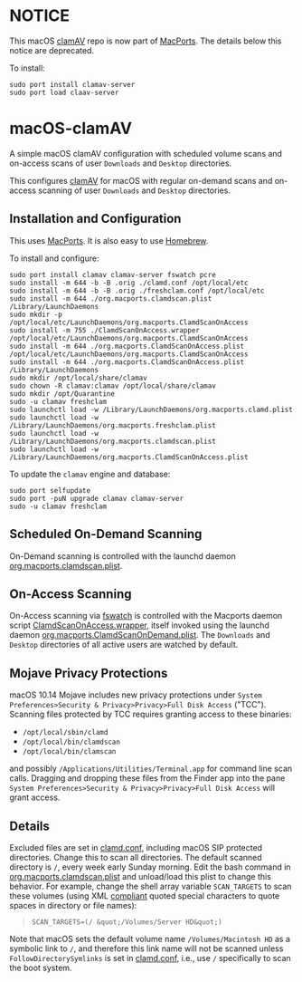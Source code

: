 # NOTICE

This macOS [clamAV](http://www.clamav.net) repo is now part of [MacPorts](https://www.macports.org). The details below this notice are deprecated.

To install:
```
sudo port install clamav-server
sudo port load claav-server
```

# macOS-clamAV

A simple macOS clamAV configuration with scheduled volume scans and on-access scans of user `Downloads` and `Desktop` directories.

This configures [clamAV](http://www.clamav.net) for macOS with regular on-demand scans and on-access scanning of user `Downloads` and `Desktop` directories.

## Installation and Configuration

This uses [MacPorts](https://www.macports.org). It is also easy to use [Homebrew](https://brew.sh).

To install and configure:

```
sudo port install clamav clamav-server fswatch pcre
sudo install -m 644 -b -B .orig ./clamd.conf /opt/local/etc
sudo install -m 644 -b -B .orig ./freshclam.conf /opt/local/etc
sudo install -m 644 ./org.macports.clamdscan.plist /Library/LaunchDaemons
sudo mkdir -p /opt/local/etc/LaunchDaemons/org.macports.ClamdScanOnAccess
sudo install -m 755 ./ClamdScanOnAccess.wrapper /opt/local/etc/LaunchDaemons/org.macports.ClamdScanOnAccess
sudo install -m 644 ./org.macports.ClamdScanOnAccess.plist /opt/local/etc/LaunchDaemons/org.macports.ClamdScanOnAccess
sudo install -m 644 ./org.macports.ClamdScanOnAccess.plist /Library/LaunchDaemons
sudo mkdir /opt/local/share/clamav
sudo chown -R clamav:clamav /opt/local/share/clamav
sudo mkdir /opt/Quarantine
sudo -u clamav freshclam
sudo launchctl load -w /Library/LaunchDaemons/org.macports.clamd.plist
sudo launchctl load -w /Library/LaunchDaemons/org.macports.freshclam.plist
sudo launchctl load -w /Library/LaunchDaemons/org.macports.clamdscan.plist
sudo launchctl load -w /Library/LaunchDaemons/org.macports.ClamdScanOnAccess.plist
```

To update the `clamav` engine and database:

```
sudo port selfupdate
sudo port -puN upgrade clamav clamav-server
sudo -u clamav freshclam
```

## Scheduled On-Demand Scanning

On-Demand scanning is controlled with the launchd daemon [org.macports.clamdscan.plist](./org.macports.clamdscan.plist).

## On-Access Scanning

On-Access scanning via [fswatch](https://github.com/emcrisostomo/fswatch) is controlled with the Macports daemon script 
[ClamdScanOnAccess.wrapper](./ClamdScanOnAccess.wrapper), itself invoked using the launchd daemon 
[org.macports.ClamdScanOnDemand.plist](./org.macports.ClamdScanOnDemand.plist). The `Downloads` and `Desktop` directories of 
all active users are watched by default.

## Mojave Privacy Protections

macOS 10.14 Mojave includes new privacy protections under `System Preferences>Security & Privacy>Privacy>Full Disk Access` ("TCC"). Scanning files protected by TCC requires granting access to these binaries:
* `/opt/local/sbin/clamd`
* `/opt/local/bin/clamdscan`
* `/opt/local/bin/clamscan`

and possibly `/Applications/Utilities/Terminal.app` for command line scan calls. Dragging and dropping these files from the Finder app into the pane `System Preferences>Security & Privacy>Privacy>Full Disk Access` will grant access.

## Details

Excluded files are set in [clamd.conf](./clamd.conf), including macOS SIP protected directories. Change this to scan all 
directories. The default scanned directory is `/`, every week early Sunday morning. Edit the bash command
in [org.macports.clamdscan.plist](./org.macports.clamdscan.plist) and unload/load this plist to change this behavior. For 
example, change the shell array variable `SCAN_TARGETS` to scan these volumes (using XML
[compliant](http://xml.silmaril.ie/specials.html) quoted special characters to quote spaces in directory or file names):
> `SCAN_TARGETS=(/ &quot;/Volumes/Server HD&quot;)`

Note that macOS sets the default volume name `/Volumes/Macintosh HD` as a symbolic link to `/`, and therefore this link name 
will not be scanned unless `FollowDirectorySymlinks` is set in [clamd.conf](./clamd.conf), i.e., use `/` specifically to scan 
the boot system.
